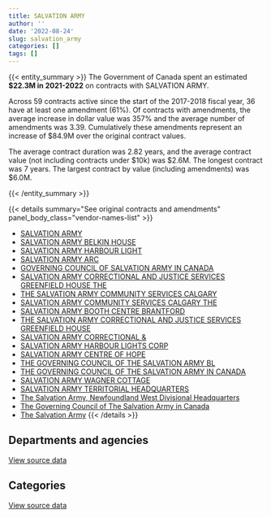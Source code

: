 ```yaml
---
title: SALVATION ARMY
author: ''
date: '2022-08-24'
slug: salvation_army
categories: []
tags: []
---
```


<script src="/rmarkdown-libs/htmlwidgets/htmlwidgets.js"></script>
<link href="/rmarkdown-libs/datatables-css/datatables-crosstalk.css" rel="stylesheet" />
<script src="/rmarkdown-libs/datatables-binding/datatables.js"></script>
<script src="/rmarkdown-libs/jquery/jquery-3.6.0.min.js"></script>
<link href="/rmarkdown-libs/dt-core-bootstrap/css/dataTables.bootstrap.min.css" rel="stylesheet" />
<link href="/rmarkdown-libs/dt-core-bootstrap/css/dataTables.bootstrap.extra.css" rel="stylesheet" />
<script src="/rmarkdown-libs/dt-core-bootstrap/js/jquery.dataTables.min.js"></script>
<script src="/rmarkdown-libs/dt-core-bootstrap/js/dataTables.bootstrap.min.js"></script>
<link href="/rmarkdown-libs/crosstalk/css/crosstalk.min.css" rel="stylesheet" />
<script src="/rmarkdown-libs/crosstalk/js/crosstalk.min.js"></script>
<script src="/rmarkdown-libs/htmlwidgets/htmlwidgets.js"></script>
<link href="/rmarkdown-libs/datatables-css/datatables-crosstalk.css" rel="stylesheet" />
<script src="/rmarkdown-libs/datatables-binding/datatables.js"></script>
<script src="/rmarkdown-libs/jquery/jquery-3.6.0.min.js"></script>
<link href="/rmarkdown-libs/dt-core-bootstrap/css/dataTables.bootstrap.min.css" rel="stylesheet" />
<link href="/rmarkdown-libs/dt-core-bootstrap/css/dataTables.bootstrap.extra.css" rel="stylesheet" />
<script src="/rmarkdown-libs/dt-core-bootstrap/js/jquery.dataTables.min.js"></script>
<script src="/rmarkdown-libs/dt-core-bootstrap/js/dataTables.bootstrap.min.js"></script>
<link href="/rmarkdown-libs/crosstalk/css/crosstalk.min.css" rel="stylesheet" />
<script src="/rmarkdown-libs/crosstalk/js/crosstalk.min.js"></script>

{{< entity_summary >}}
The Government of Canada spent an estimated **\$22.3M in 2021-2022** on contracts with SALVATION ARMY.

Across 59 contracts active since the start of the 2017-2018 fiscal year, 36 have at least one amendment (61%). Of contracts with amendments, the average increase in dollar value was 357% and the average number of amendments was 3.39. Cumulatively these amendments represent an increase of \$84.9M over the original contract values.

The average contract duration was 2.82 years, and the average contract value (not including contracts under \$10k) was \$2.6M. The longest contract was 7 years. The largest contract by value (including amendments) was \$6.0M.

{{< /entity_summary >}}

{{< details summary="See original contracts and amendments" panel_body_class="vendor-names-list" >}}
- [SALVATION ARMY](https://search.open.canada.ca/en/ct/?sort=contract_value_f%20desc&page=1&search_text=%22SALVATION%20ARMY%22)
- [SALVATION ARMY BELKIN HOUSE](https://search.open.canada.ca/en/ct/?sort=contract_value_f%20desc&page=1&search_text=%22SALVATION%20ARMY%20BELKIN%20HOUSE%22)
- [SALVATION ARMY HARBOUR LIGHT](https://search.open.canada.ca/en/ct/?sort=contract_value_f%20desc&page=1&search_text=%22SALVATION%20ARMY%20HARBOUR%20LIGHT%22)
- [SALVATION ARMY ARC](https://search.open.canada.ca/en/ct/?sort=contract_value_f%20desc&page=1&search_text=%22SALVATION%20ARMY%20ARC%22)
- [GOVERNING COUNCIL OF SALVATION ARMY IN CANADA](https://search.open.canada.ca/en/ct/?sort=contract_value_f%20desc&page=1&search_text=%22GOVERNING%20COUNCIL%20OF%20SALVATION%20ARMY%20IN%20CANADA%22)
- [SALVATION ARMY CORRECTIONAL AND JUSTICE SERVICES GREENFIELD HOUSE THE](https://search.open.canada.ca/en/ct/?sort=contract_value_f%20desc&page=1&search_text=%22SALVATION%20ARMY%20CORRECTIONAL%20AND%20JUSTICE%20SERVICES%20GREENFIELD%20HOUSE%20THE%22)
- [THE SALVATION ARMY COMMUNITY SERVICES CALGARY](https://search.open.canada.ca/en/ct/?sort=contract_value_f%20desc&page=1&search_text=%22THE%20SALVATION%20ARMY%20COMMUNITY%20SERVICES%20CALGARY%22)
- [SALVATION ARMY COMMUNITY SERVICES CALGARY THE](https://search.open.canada.ca/en/ct/?sort=contract_value_f%20desc&page=1&search_text=%22SALVATION%20ARMY%20COMMUNITY%20SERVICES%20CALGARY%20THE%22)
- [SALVATION ARMY BOOTH CENTRE BRANTFORD](https://search.open.canada.ca/en/ct/?sort=contract_value_f%20desc&page=1&search_text=%22SALVATION%20ARMY%20BOOTH%20CENTRE%20BRANTFORD%22)
- [THE SALVATION ARMY CORRECTIONAL AND JUSTICE SERVICES GREENFIELD HOUSE](https://search.open.canada.ca/en/ct/?sort=contract_value_f%20desc&page=1&search_text=%22THE%20SALVATION%20ARMY%20CORRECTIONAL%20AND%20JUSTICE%20SERVICES%20GREENFIELD%20HOUSE%22)
- [SALVATION ARMY CORRECTIONAL &](https://search.open.canada.ca/en/ct/?sort=contract_value_f%20desc&page=1&search_text=%22SALVATION%20ARMY%20CORRECTIONAL%20%26%22)
- [SALVATION ARMY HARBOUR LIGHTS CORP](https://search.open.canada.ca/en/ct/?sort=contract_value_f%20desc&page=1&search_text=%22SALVATION%20ARMY%20HARBOUR%20LIGHTS%20CORP%22)
- [SALVATION ARMY CENTRE OF HOPE](https://search.open.canada.ca/en/ct/?sort=contract_value_f%20desc&page=1&search_text=%22SALVATION%20ARMY%20CENTRE%20OF%20HOPE%22)
- [THE GOVERNING COUNCIL OF THE SALVATION ARMY BL](https://search.open.canada.ca/en/ct/?sort=contract_value_f%20desc&page=1&search_text=%22THE%20GOVERNING%20COUNCIL%20OF%20THE%20SALVATION%20ARMY%20BL%22)
- [THE GOVERNING COUNCIL OF THE SALVATION ARMY IN CANADA](https://search.open.canada.ca/en/ct/?sort=contract_value_f%20desc&page=1&search_text=%22THE%20GOVERNING%20COUNCIL%20OF%20THE%20SALVATION%20ARMY%20IN%20CANADA%22)
- [SALVATION ARMY WAGNER COTTAGE](https://search.open.canada.ca/en/ct/?sort=contract_value_f%20desc&page=1&search_text=%22SALVATION%20ARMY%20WAGNER%20COTTAGE%22)
- [SALVATION ARMY TERRITORIAL HEADQUARTERS](https://search.open.canada.ca/en/ct/?sort=contract_value_f%20desc&page=1&search_text=%22SALVATION%20ARMY%20TERRITORIAL%20HEADQUARTERS%22)
- [The Salvation Army, Newfoundland West Divisional Headquarters](https://search.open.canada.ca/en/ct/?sort=contract_value_f%20desc&page=1&search_text=%22The%20Salvation%20Army%2c%20Newfoundland%20West%20Divisional%20Headquarters%22)
- [The Governing Council of The Salvation Army in Canada](https://search.open.canada.ca/en/ct/?sort=contract_value_f%20desc&page=1&search_text=%22The%20Governing%20Council%20of%20The%20Salvation%20Army%20in%20Canada%22)
- [The Salvation Army](https://search.open.canada.ca/en/ct/?sort=contract_value_f%20desc&page=1&search_text=%22The%20Salvation%20Army%22)
{{< /details >}}

## Departments and agencies

<div id="htmlwidget-1" style="width:100%;height:auto;" class="datatables html-widget"></div>
<script type="application/json" data-for="htmlwidget-1">{"x":{"style":"bootstrap","filter":"none","vertical":false,"data":[["<a href=\"/departments/cbsa-asfc/\">Canada Border Services Agency<\/a>","<a href=\"/departments/csc-scc/\">Correctional Service of Canada<\/a>"],[496340.51,20639102.28],[597567.85,21785047.02],[178336.92,21964679.9],[178336.92,22075585.02]],"container":"<table class=\"table table-striped table-hover row-border order-column display\">\n  <thead>\n    <tr>\n      <th>Department<\/th>\n      <th>2018-2019<\/th>\n      <th>2019-2020<\/th>\n      <th>2020-2021<\/th>\n      <th>2021-2022<\/th>\n    <\/tr>\n  <\/thead>\n<\/table>","options":{"order":[[4,"desc"]],"pageLength":10,"autoWidth":true,"columnDefs":[{"targets":1,"render":"function(data, type, row, meta) {\n    return type !== 'display' ? data : DTWidget.formatCurrency(data, \"$\", 2, 3, \",\", \".\", true, null);\n  }"},{"targets":2,"render":"function(data, type, row, meta) {\n    return type !== 'display' ? data : DTWidget.formatCurrency(data, \"$\", 2, 3, \",\", \".\", true, null);\n  }"},{"targets":3,"render":"function(data, type, row, meta) {\n    return type !== 'display' ? data : DTWidget.formatCurrency(data, \"$\", 2, 3, \",\", \".\", true, null);\n  }"},{"targets":4,"render":"function(data, type, row, meta) {\n    return type !== 'display' ? data : DTWidget.formatCurrency(data, \"$\", 2, 3, \",\", \".\", true, null);\n  }"},{"width":"16%","targets":[1,2,3,4]},{"className":"dt-right","targets":[1,2,3,4]}],"orderClasses":false}},"evals":["options.columnDefs.0.render","options.columnDefs.1.render","options.columnDefs.2.render","options.columnDefs.3.render"],"jsHooks":[]}</script>
<p class="text-right">
<a href="https://github.com/GoC-Spending/contracts-data/tree/main/data/out/vendors/salvation_army/summary_by_fiscal_year_by_department.csv" class="source-data-link btn btn-link">View source data</a>
</p>

## Categories

<div id="htmlwidget-2" style="width:100%;height:auto;" class="datatables html-widget"></div>
<script type="application/json" data-for="htmlwidget-2">{"x":{"style":"bootstrap","filter":"none","vertical":false,"data":[["<a href=\"/categories/10_office_management/\">Office management<\/a>","<a href=\"/categories/2_professional_services/\">Professional services<\/a>","<a href=\"/categories/4_medical/\">Medical<\/a>"],[15457.52,522022.62,20597962.65],[26686.1,632868.73,21723060.04],[22396.32,190103.88,21930516.62],[35517.52,178336.92,22040067.5]],"container":"<table class=\"table table-striped table-hover row-border order-column display\">\n  <thead>\n    <tr>\n      <th>Category<\/th>\n      <th>2018-2019<\/th>\n      <th>2019-2020<\/th>\n      <th>2020-2021<\/th>\n      <th>2021-2022<\/th>\n    <\/tr>\n  <\/thead>\n<\/table>","options":{"order":[[4,"desc"]],"dom":"t","pageLength":30,"autoWidth":true,"columnDefs":[{"targets":1,"render":"function(data, type, row, meta) {\n    return type !== 'display' ? data : DTWidget.formatCurrency(data, \"$\", 2, 3, \",\", \".\", true, null);\n  }"},{"targets":2,"render":"function(data, type, row, meta) {\n    return type !== 'display' ? data : DTWidget.formatCurrency(data, \"$\", 2, 3, \",\", \".\", true, null);\n  }"},{"targets":3,"render":"function(data, type, row, meta) {\n    return type !== 'display' ? data : DTWidget.formatCurrency(data, \"$\", 2, 3, \",\", \".\", true, null);\n  }"},{"targets":4,"render":"function(data, type, row, meta) {\n    return type !== 'display' ? data : DTWidget.formatCurrency(data, \"$\", 2, 3, \",\", \".\", true, null);\n  }"},{"width":"16%","targets":[1,2,3,4]},{"className":"dt-right","targets":[1,2,3,4]}],"orderClasses":false,"lengthMenu":[10,25,30,50,100]}},"evals":["options.columnDefs.0.render","options.columnDefs.1.render","options.columnDefs.2.render","options.columnDefs.3.render"],"jsHooks":[]}</script>
<p class="text-right">
<a href="https://github.com/GoC-Spending/contracts-data/tree/main/data/out/vendors/salvation_army/summary_by_fiscal_year_by_category.csv" class="source-data-link btn btn-link">View source data</a>
</p>
